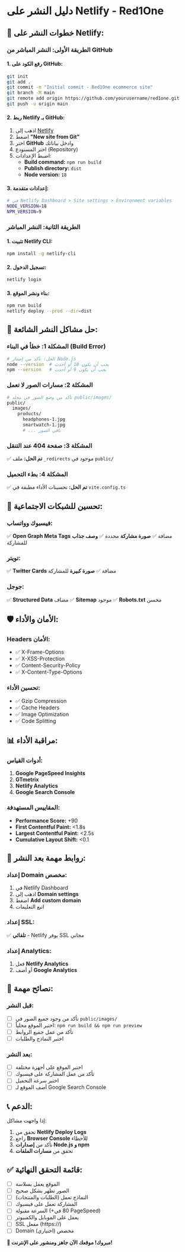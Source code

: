 # دليل النشر على Netlify - Red1One

## 🚀 خطوات النشر على Netlify:

### الطريقة الأولى: النشر المباشر من GitHub

#### 1. رفع الكود على GitHub:
```bash
git init
git add .
git commit -m "Initial commit - Red1One ecommerce site"
git branch -M main
git remote add origin https://github.com/yourusername/red1one.git
git push -u origin main
```

#### 2. ربط Netlify بـ GitHub:
1. اذهب إلى [Netlify](https://netlify.com)
2. اضغط **"New site from Git"**
3. اختر **GitHub** وادخل بياناتك
4. اختر المستودع (Repository)
5. اضبط الإعدادات:
   - **Build command:** `npm run build`
   - **Publish directory:** `dist`
   - **Node version:** `18`

#### 3. إعدادات متقدمة:
```bash
# في Netlify Dashboard > Site settings > Environment variables
NODE_VERSION=18
NPM_VERSION=9
```

### الطريقة الثانية: النشر المباشر

#### 1. تثبيت Netlify CLI:
```bash
npm install -g netlify-cli
```

#### 2. تسجيل الدخول:
```bash
netlify login
```

#### 3. بناء ونشر الموقع:
```bash
npm run build
netlify deploy --prod --dir=dist
```

## 🔧 حل مشاكل النشر الشائعة:

### المشكلة 1: خطأ في البناء (Build Error)
```bash
# الحل: تأكد من إصدار Node.js
node --version  # يجب أن يكون 18 أو أحدث
npm --version   # يجب أن يكون 9 أو أحدث
```

### المشكلة 2: مسارات الصور لا تعمل
```bash
# تأكد من وضع الصور في مجلد public/images/
public/
  images/
    products/
      headphones-1.jpg
      smartwatch-1.jpg
      # ... باقي الصور
```

### المشكلة 3: صفحة 404 عند التنقل
✅ **تم الحل:** ملف `_redirects` موجود في `public/`

### المشكلة 4: بطء التحميل
✅ **تم الحل:** تحسينات الأداء مطبقة في `vite.config.ts`

## 📱 تحسين للشبكات الاجتماعية:

### فيسبوك وواتساب:
✅ **Open Graph Meta Tags** مضافة
✅ **صورة مشاركة** محددة
✅ **وصف جذاب** للمشاركة

### تويتر:
✅ **Twitter Cards** مضافة
✅ **صورة كبيرة** للمشاركة

### جوجل:
✅ **Structured Data** مضاف
✅ **Sitemap** موجود
✅ **Robots.txt** محسن

## 🛡️ الأمان والأداء:

### Headers الأمان:
- ✅ X-Frame-Options
- ✅ X-XSS-Protection  
- ✅ Content-Security-Policy
- ✅ X-Content-Type-Options

### تحسين الأداء:
- ✅ Gzip Compression
- ✅ Cache Headers
- ✅ Image Optimization
- ✅ Code Splitting

## 📊 مراقبة الأداء:

### أدوات القياس:
1. **Google PageSpeed Insights**
2. **GTmetrix**
3. **Netlify Analytics**
4. **Google Search Console**

### المقاييس المستهدفة:
- **Performance Score:** +90
- **First Contentful Paint:** <1.8s
- **Largest Contentful Paint:** <2.5s
- **Cumulative Layout Shift:** <0.1

## 🔗 روابط مهمة بعد النشر:

### إعداد Domain مخصص:
1. في Netlify Dashboard
2. اذهب إلى **Domain settings**
3. اضغط **Add custom domain**
4. اتبع التعليمات

### إعداد SSL:
✅ **تلقائي** - Netlify يوفر SSL مجاني

### إعداد Analytics:
1. فعل **Netlify Analytics**
2. أو أضف **Google Analytics**

## 🚨 نصائح مهمة:

### قبل النشر:
- [ ] تأكد من وجود جميع الصور في `public/images/`
- [ ] اختبر الموقع محلياً: `npm run build && npm run preview`
- [ ] تأكد من عمل جميع الروابط
- [ ] اختبر النماذج والطلبات

### بعد النشر:
- [ ] اختبر الموقع على أجهزة مختلفة
- [ ] تأكد من عمل المشاركة على فيسبوك
- [ ] اختبر سرعة التحميل
- [ ] أضف الموقع لـ Google Search Console

## 📞 الدعم:

إذا واجهت مشاكل:
1. تحقق من **Netlify Deploy Logs**
2. راجع **Browser Console** للأخطاء
3. تأكد من **إصدارات Node.js و npm**
4. تحقق من **مسارات الملفات**

## ✅ قائمة التحقق النهائية:

- [ ] الموقع يعمل بسلاسة
- [ ] الصور تظهر بشكل صحيح
- [ ] النماذج تعمل (الطلبات والمنتجات)
- [ ] المشاركة تعمل على فيسبوك
- [ ] السرعة مقبولة (+80 في PageSpeed)
- [ ] يعمل على الموبايل والكمبيوتر
- [ ] SSL مفعل (https://)
- [ ] Domain مخصص (اختياري)

**🎉 مبروك! موقعك الآن جاهز ومنشور على الإنترنت!**
